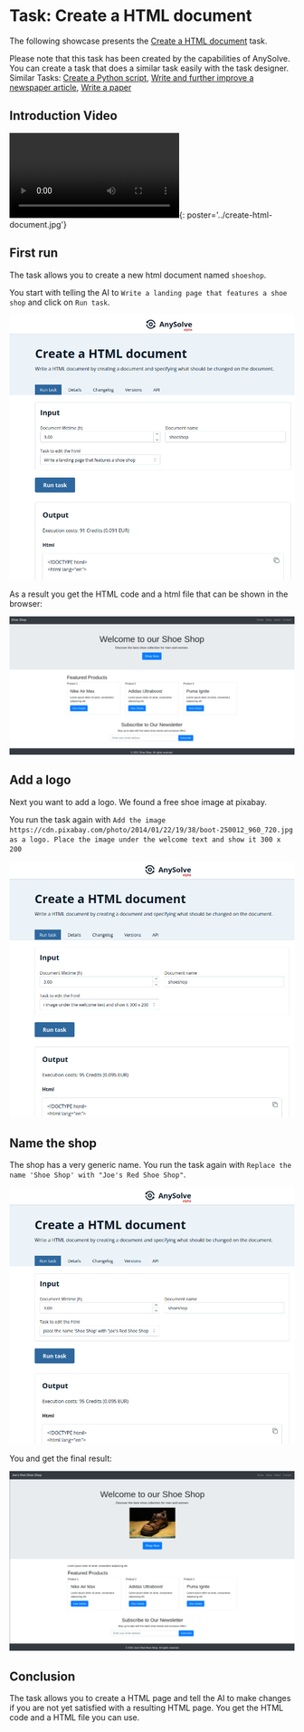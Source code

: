 # Task: Create a HTML document

The following showcase presents the [Create a HTML document](https://www.anysolve.ai/tasks/u-ba835df8268fc301-create-a-html-document) task.

Please note that this task has been created by the capabilities of AnySolve. You can create a task that does a similar task easily with the task designer. Similar Tasks: [Create a Python script](https://www.anysolve.ai/tasks/u-ba835df8268fc301-create-a-python-script), [Write and further improve a newspaper article](https://www.anysolve.ai/tasks/u-ba835df8268fc301-write-and-further-improve-a-newspaper-article), [Write a paper](https://www.anysolve.ai/tasks/u-ba835df8268fc301-write-a-paper)

## Introduction Video

![type:video](create-html-document.mp4){: poster='../create-html-document.jpg'}

## First run

The task allows you to create a new html document named `shoeshop`.

You start with telling the AI to `Write a landing page that features a shoe shop` and click on `Run task`.

![Screenshot](basic.png)

As a result you get the HTML code and a html file that can be shown in the browser:

![Screenshot](basic-result.png)

## Add a logo

Next you want to add a logo. We found a free shoe image at pixabay.

You run the task again with `Add the image https://cdn.pixabay.com/photo/2014/01/22/19/38/boot-250012_960_720.jpg as a logo. Place the image under the welcome text and show it 300 x 200`

![Screenshot](add-img.png)

## Name the shop

The shop has a very generic name. You run the task again with `Replace the name 'Shoe Shop' with "Joe's Red Shoe Shop"`.

![Screenshot](naming.png)

You and get the final result:

![Screenshot](final.png)

## Conclusion

The task allows you to create a HTML page and tell the AI to make changes if you are not yet satisfied with a resulting HTML page. You get the HTML code and a HTML file you can use.
